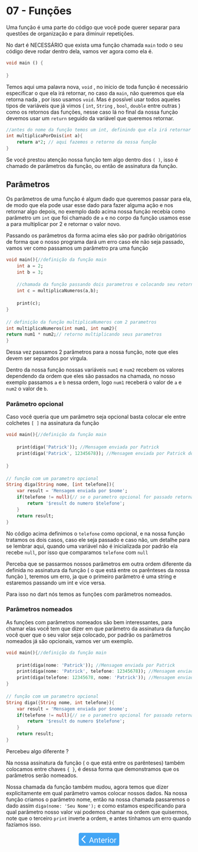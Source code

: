 # 07 - Funções

Uma função é uma parte do código que você pode querer separar para questões de organização e para diminuir repetições.

No dart é NECESSÁRIO que exista uma função chamada `main` todo o seu código deve rodar dentro dela, vamos ver agora como ela é.

```dart
void main () {
	
}
```

Temos aqui uma palavra nova, `void` , no inicio de toda função é necessário especificar o que ela irá retornar, no caso da `main`, não queremos que ela retorna nada , por isso usamos `void`. Mas é possível usar todos aqueles tipos de variáveis que já vimos ( `int`, `String` , `bool`, `double` entre outras ) como os retornos das funções, nesse caso lá no final da nossa função devemos usar um `return` seguido da variável que queremos retornar.

```dart
//antes do nome da função temos um int, definindo que ela irá retornar um numero inteiro
int multiplicaPorDois(int a){
	return a*2; // aqui fazemos o retorno da nossa função
}
```

Se você prestou atenção nossa função tem algo dentro dos `( )`, isso é chamado de parâmetros da função, ou então de assinatura da função.

## Parâmetros

Os parâmetros de uma função é algum dado que queremos passar para ela, de modo que ela pode usar esse dado para fazer alguma ação e nos retornar algo depois, no exemplo dado acima nossa função recebia como parâmetro um `int` que foi chamado de `a` e no corpo da função usamos esse a para multiplicar por 2 e retornar o valor novo.

Passando os parâmetros da forma acima eles são por padrão obrigatórios de forma que o nosso programa dará um erro caso ele não seja passado, vamos ver como passamos um parâmetro pra uma função

```dart
void main(){//definição da função main
	int a = 2;
	int b = 3;

	//chamada da função passando dois parametros e colocando seu retorno em uma variavel
	int c = multiplicaNumeros(a,b);
	
	print(c);
}

// definição da função multiplicaNumeros com 2 parametros
int multiplicaNumeros(int num1, int num2){ 
return num1 * num2;// retorno multiplicando seus parametros
}
```

Dessa vez passamos 2 parâmetros para a nossa função, note que eles devem ser separados por virgula.

Dentro da nossa função nossas variáveis `num1` e `num2` recebem os valores dependendo da ordem que eles são passados na chamada, no nosso exemplo passamos `a` e `b` nessa ordem, logo `num1` receberá o valor de `a` e `num2` o valor de `b`.

### Parâmetro opcional

Caso você queria que um parâmetro seja opcional basta colocar ele entre colchetes `[ ]` na assinatura da função

```dart
void main(){//definição da função main
	
	print(diga('Patrick')); //Mensagem enviada por Patrick	
	print(diga('Patrick', 12345678)); //Mensagem enviada por Patrick do numero 12345678

}

// função com um parametro opcional
String diga(String nome, [int telefone]){ 
	var result = 'Mensagem enviada por $nome';
	if(telefone != null){// se o parametro opcional for passado retorna uma msg usando ele
		return '$result do numero $telefone';
	}
	return result;
}
```

No código acima definimos o `telefone` como opcional, e na nossa função tratamos os dois casos, caso ele seja passado e caso não, um detalhe para se lembrar aqui, quando uma variável não é inicializada por padrão ela recebe `null`, por isso que comparamos `telefone` com `null`

Perceba que se passarmos nossos parâmetros em outra ordem diferente da definida no assinatura da função ( o que está entre os parênteses da nossa função ), teremos um erro, ja que o primeiro parâmetro é uma string e estaremos passando um int e vice versa.

Para isso no dart nós temos as funções com parâmetros nomeados.

### Parâmetros nomeados

As funções com parâmetros nomeados são bem interessantes, para chamar elas você tem que dizer em que parâmetro da assinatura da função você quer que o seu valor seja colocado, por padrão os parâmetros nomeados já são opcionais, vamos ver um exemplo.

```dart
void main(){//definição da função main
	
	print(diga(nome: 'Patrick')); //Mensagem enviada por Patrick	
	print(diga(nome: 'Patrick', telefone: 12345678)); //Mensagem enviada por Patrick do numero 12345678
	print(diga(telefone: 12345678, nome: 'Patrick')); //Mensagem enviada por Patrick do numero 12345678
}

// função com um parametro opcional
String diga({String nome, int telefone}){ 
	var result = 'Mensagem enviada por $nome';
	if(telefone != null){// se o parametro opcional for passado retorna uma msg usando ele
		return '$result do numero $telefone';
	}
	return result;
}
```

Percebeu algo diferente ? 

Na nossa assinatura da função ( o que está entre os parênteses) também colocamos entre chaves `{ }`, é dessa forma que demonstramos que os parâmetros serão nomeados.

Nossa chamada da função também mudou, agora temos que dizer explicitamente em qual parâmetro vamos colocar nossos dados. Na nossa função criamos o parâmetro nome, então na nossa chamada passaremos o dado assim `diga(nome: 'Seu Nome');` e como estamos especificando para qual parâmetro nosso valor vai podemos chamar na ordem que quisermos, note que o terceiro `print`  inverte a ordem, e antes tínhamos um erro quando fazíamos isso.

<p align="center">
  <a href="06-EstruturasDeRepeticao.md">
    <img src="../../4noobsAssets/anterior.svg" height=35>
  </a>
</p>